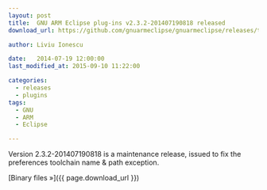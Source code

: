 ```yaml
---
layout: post
title:  GNU ARM Eclipse plug-ins v2.3.2-201407190818 released
download_url: https://github.com/gnuarmeclipse/gnuarmeclipse/releases/tag/v2.3.2-201407190818

author: Liviu Ionescu

date:   2014-07-19 12:00:00
last_modified_at: 2015-09-10 11:22:00

categories:
  - releases
  - plugins
tags:
  - GNU 
  - ARM
  - Eclipse

---
```


Version 2.3.2-201407190818 is a maintenance release, issued to fix the preferences toolchain name & path exception.

[Binary files »]({{ page.download_url }})
